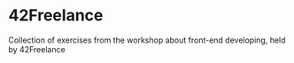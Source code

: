 # 42Freelance
Collection of exercises from the workshop about front-end developing, held by 42Freelance
